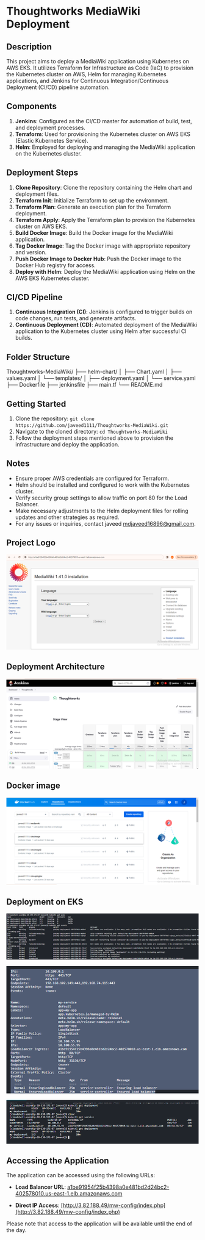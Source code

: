 
# Thoughtworks MediaWiki Deployment

## Description
This project aims to deploy a MediaWiki application using Kubernetes on AWS EKS. It utilizes Terraform for Infrastructure as Code (IaC) to provision the Kubernetes cluster on AWS, Helm for managing Kubernetes applications, and Jenkins for Continuous Integration/Continuous Deployment (CI/CD) pipeline automation.

## Components
1. **Jenkins**: Configured as the CI/CD master for automation of build, test, and deployment processes.
2. **Terraform**: Used for provisioning the Kubernetes cluster on AWS EKS (Elastic Kubernetes Service).
3. **Helm**: Employed for deploying and managing the MediaWiki application on the Kubernetes cluster.

## Deployment Steps
1. **Clone Repository**: Clone the repository containing the Helm chart and deployment files.
2. **Terraform Init**: Initialize Terraform to set up the environment.
3. **Terraform Plan**: Generate an execution plan for the Terraform deployment.
4. **Terraform Apply**: Apply the Terraform plan to provision the Kubernetes cluster on AWS EKS.
5. **Build Docker Image**: Build the Docker image for the MediaWiki application.
6. **Tag Docker Image**: Tag the Docker image with appropriate repository and version.
7. **Push Docker Image to Docker Hub**: Push the Docker image to the Docker Hub registry for access.
8. **Deploy with Helm**: Deploy the MediaWiki application using Helm on the AWS EKS Kubernetes cluster.

## CI/CD Pipeline
1. **Continuous Integration (CI)**: Jenkins is configured to trigger builds on code changes, run tests, and generate artifacts.
2. **Continuous Deployment (CD)**: Automated deployment of the MediaWiki application to the Kubernetes cluster using Helm after successful CI builds.

## Folder Structure
Thoughtworks-MediaWiki/
├── helm-chart/
│ ├── Chart.yaml
│ ├── values.yaml
│ └── templates/
│ ├── deployment.yaml
│ └── service.yaml
├── Dockerfile
├── jenkinsfile
├── main.tf
└── README.md


## Getting Started
1. Clone the repository: `git clone https://github.com/javeed1111/Thoughtworks-MediaWiki.git`
2. Navigate to the cloned directory: `cd Thoughtworks-MediaWiki`
3. Follow the deployment steps mentioned above to provision the infrastructure and deploy the application.

## Notes
- Ensure proper AWS credentials are configured for Terraform.
- Helm should be installed and configured to work with the Kubernetes cluster.
- Verify security group settings to allow traffic on port 80 for the Load Balancer.
- Make necessary adjustments to the Helm deployment files for rolling updates and other strategies as required.
- For any issues or inquiries, contact javeed mdjaveed16896@gmail.com.

## Project Logo

![Project Logo](https://github.com/javeed1111/Thoughtworks-MediaWiki/blob/main/task/app1.png)

## Deployment Architecture

![Deployment Architecture](https://github.com/javeed1111/Thoughtworks-MediaWiki/blob/main/task/jnk1.png)

## Docker image

![Docker image ](https://github.com/javeed1111/Thoughtworks-MediaWiki/blob/main/task/do1.png)

## Deployment on EKS

![Image 1](https://github.com/javeed1111/Thoughtworks-MediaWiki/blob/main/task/p1.png)

![Image 2](https://github.com/javeed1111/Thoughtworks-MediaWiki/blob/main/task/p2.png)

![Image 3](https://github.com/javeed1111/Thoughtworks-MediaWiki/blob/main/task/p3.png)


## Accessing the Application

The application can be accessed using the following URLs:

- **Load Balancer URL**: [a1be91954f25b4398a0e481bd2d24bc2-402578010.us-east-1.elb.amazonaws.com](http://a1be91954f25b4398a0e481bd2d24bc2-402578010.us-east-1.elb.amazonaws.com)

- **Direct IP Access**: [http://3.82.188.49/mw-config/index.php](http://3.82.188.49/mw-config/index.php)

Please note that access to the application will be available until the end of the day.

